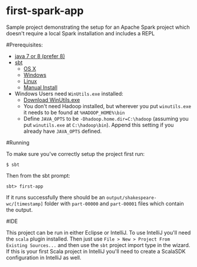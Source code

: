 # first-spark-app
Sample project demonstrating the setup for an Apache Spark project which doesn't require a local Spark installation and includes a REPL

#Prerequisites:

* [java 7 or 8 (prefer 8)](http://www.java.com/en/download/help/index_installing.xml)
* [sbt](http://www.scala-sbt.org/)
  * [OS X](http://www.scala-sbt.org/release/docs/Installing-sbt-on-Mac.html)
  * [Windows](http://www.scala-sbt.org/release/docs/Installing-sbt-on-Windows.html)
  * [Linux](http://www.scala-sbt.org/release/docs/Installing-sbt-on-Linux.html)
  * [Manual Install](http://www.scala-sbt.org/release/docs/Manual-Installation.html)
* Windows Users need `WinUtils.exe` installed:
  * [Download WinUtils.exe](http://public-repo-1.hortonworks.com/hdp-win-alpha/winutils.exe)
  * You don't need Hadoop installed, but wherever you put `winutils.exe` it needs to be found at `%HADOOP_HOME%\bin`
  * Define `JAVA_OPTS` to be `-Dhadoop.home.dir=C:\hadoop` (assuming you put `winutils.exe` at `C:\hadoop\bin`). Append this setting if you already have `JAVA_OPTS` defined.
  
#Running

To make sure you've correctly setup the project first run:

    $ sbt

Then from the sbt prompt:

    sbt> first-app

If it runs successfully there should be an `output/shakespeare-wc/[timestamp]` folder with `part-00000` and `part-00001` files which contain the output.  

#IDE

This project can be run in either Eclipse or IntelliJ. To use IntelliJ you'll need the `scala` plugin installed. Then just use `File > New > Project From Existing Sources...` and then use the `sbt` project import type in the wizard. If this is your first Scala project in IntelliJ you'll need to create a ScalaSDK configuration in IntelliJ as well.
